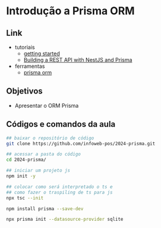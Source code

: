 # Introdução a Prisma ORM

## Link
- tutoriais
  - [getting started](https://www.prisma.io/docs/getting-started/quickstart)
  - [Building a REST API with NestJS and Prisma](https://www.prisma.io/blog/nestjs-prisma-rest-api-7D056s1BmOL0)
- ferramentas
  - [prisma orm](https://www.prisma.io/)

## Objetivos
- Apresentar o ORM Prisma

## Códigos e comandos da aula
```bash
## baixar o repositório de código
git clone https://github.com/infoweb-pos/2024-prisma.git

## acessar a pasta do código
cd 2024-prisma/

## iniciar um projeto js
npm init -y

## colocar como será interpretado o ts e
## como fazer o traspiling de ts para js
npx tsc --init

npm install prisma --save-dev

npx prisma init --datasource-provider sqlite
```

